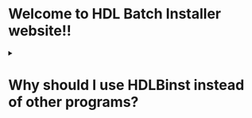 # Welcome to HDL Batch Installer website!!





<details>
  <summary> <h1> Why should I use HDLBinst instead of other programs? </h1> </summary>
 __The idea behind this GUI is to combine the strengths of each program that serves this same purpose.__

So, i´ll going to list it´s strengths compared to other programs:

__Winhiip__  | __HDL Batch Installer__
--------------- | ------------
Limited to __255 games__ | No limitations (according to uLaunchELF source code: __~`1400` games__ ) 
__Abandoned__ project| Project on __active development__ (Even if this GUI Get´s abandoned, you can update HDLDump
Can´t read 1tb/2tb HDDs| Up to 2tb HDDs are supported
Only supports DVD5 ISO´s| Supports both _DVD5/DVD9_ ISO´s, BIN Images, Nero Images, .iml files and global images
Games without Support for HDD-OSD or PS2BBN| Games are compatible with HDD-OSD and PS2BBN (if miniOPL Is provided, aka: `boot.kelf`)
__Incompatible__ with uLaunchELF formatted HDDs| __Compatible__ with uLaunchELF HDD´s (uLe 4.43a 41e4ebe or [4.43x_isr](https://github.com/israpps/wLaunchELF_ISR) are recomended)
Randomly corrupts HDD (or it's MBR program)| 
__Filename used as game title__ | original game title __automatically assigned__ from internal database
__Can't hide__ games __from HDD-OSD/PS2BBN__ | Capable of hiding games from HDD-OSD/PS2BBN
***
__HDL Dump Helper GUI__ | __HDL Batch Installer__
------------------- | --------------------
Uses __older hdldump__ | uses __latest hdldump__ _(automatically updated during release creation)_
__needs Java 32bits__ | it's written on C++, so __no dependencies are needed__
Installs games __1 by 1__ | capable of selecting __multiple Games__, from different paths before installing
HDD must be connected before launching the program | Capable of scanning new HDDs __without restarting program__
User must enter game title __manually for every game__ | __Original game title automatically assigned__ from internal database
__Can't hide games__ from HDD-OSD/PS2BBN | __Capable of hiding games__ from HDD-OSD/PS2BBN


</details>
